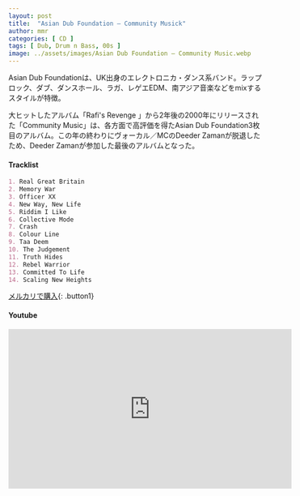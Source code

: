 ```yaml
---
layout: post
title:  "Asian Dub Foundation – Community Musick"
author: mmr
categories: [ CD ]
tags: [ Dub, Drum n Bass, 00s ]
image: ../assets/images/Asian Dub Foundation – Community Music.webp
---
```


Asian Dub Foundationは、UK出身のエレクトロニカ・ダンス系バンド。ラップロック、ダブ、ダンスホール、ラガ、レゲエEDM、南アジア音楽などをmixするスタイルが特徴。

大ヒットしたアルバム「Rafi's Revenge 」から2年後の2000年にリリースされた「Community Music」は、各方面で高評価を得たAsian Dub Foundation3枚目のアルバム。この年の終わりにヴォーカル／MCのDeeder Zamanが脱退したため、Deeder Zamanが参加した最後のアルバムとなった。

#### Tracklist
```md
1. Real Great Britain
2. Memory War
3. Officer XX
4. New Way, New Life
5. Riddim I Like
6. Collective Mode
7. Crash
8. Colour Line
9. Taa Deem
10. The Judgement
11. Truth Hides
12. Rebel Warrior
13. Committed To Life
14. Scaling New Heights
```

[メルカリで購入](https://jp.mercari.com/item/m52736138135?afid=6142608987){: .button1}

#### Youtube
<iframe width="560" height="315" src="https://www.youtube.com/embed/L_n52L389e0?si=UXfed_6JpX38og2A" title="YouTube video player" frameborder="0" allow="accelerometer; autoplay; clipboard-write; encrypted-media; gyroscope; picture-in-picture; web-share" referrerpolicy="strict-origin-when-cross-origin" allowfullscreen></iframe>